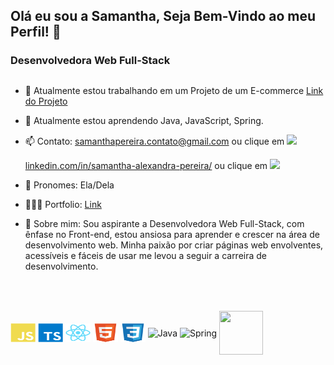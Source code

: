 ## Olá eu sou a Samantha, Seja Bem-Vindo ao meu Perfil! 👋
### Desenvolvedora Web Full-Stack
##

- 🔭 Atualmente estou trabalhando em um Projeto de um E-commerce
<a href="https://github.com/SammyLexa/projetoIntegrador-grafeat" target="_blank">Link do Projeto<a>
- 🌱 Atualmente estou aprendendo Java, JavaScript, Spring.
- 📫 Contato: samanthapereira.contato@gmail.com ou clique em <a href = "mailto:samanthapereira.contato@gmail.com"><img src="https://img.shields.io/badge/-Gmail-%23333?style=for-the-badge&logo=gmail&logoColor=white" target="_blank"></a>
    <br>
    
    <a href="https://www.linkedin.com/in/samantha-alexandra-pereira/" target="_blank">linkedin.com/in/samantha-alexandra-pereira/<a>
   ou clique em <a href="https://www.linkedin.com/in/samantha-alexandra-pereira/" target="_blank"><img src="https://img.shields.io/badge/-LinkedIn-%230077B5?style=for-the-badge&logo=linkedin&logoColor=white" target="_blank"></a>
- 👧 Pronomes: Ela/Dela
- 👩‍💼💼 Portfolio: 
        <a href="https://github.com/SammyLexa/Portfolio" alt="link do meu portfolio">Link</a>
- 💜 Sobre mim: Sou aspirante a Desenvolvedora Web Full-Stack, com ênfase no Front-end, estou ansiosa para aprender e crescer na área de desenvolvimento web. Minha paixão por criar páginas web envolventes, acessíveis e fáceis de usar me levou a seguir a carreira de desenvolvimento.

##
<div style="display: inline_block">
  <img align="center" alt="" height="180em" src="https://github-readme-stats.vercel.app/api?username=SammyLexa&show_icons=true&theme=jolly">
  <img align="center" alt="" height="180em" src="https://github-readme-stats.vercel.app/api/top-langs/?username=SammyLexa&exclude_repo=github-readme-stats,anuraghazra.github.io&theme=jolly&layout=compact">
</div> 

<div style="display: inline_block"><br>
  <img align="center" alt="Js" height="30" width="40" src="https://raw.githubusercontent.com/devicons/devicon/master/icons/javascript/javascript-plain.svg">
  <img align="center" alt="Ts" height="30" width="40" src="https://raw.githubusercontent.com/devicons/devicon/master/icons/typescript/typescript-plain.svg">
  <img align="center" alt="React" height="30" width="40" src="https://raw.githubusercontent.com/devicons/devicon/master/icons/react/react-original.svg">
  <img align="center" alt="HTML" height="30" width="40" src="https://raw.githubusercontent.com/devicons/devicon/master/icons/html5/html5-original.svg">
  <img align="center" alt="CSS" height="30" width="40" src="https://raw.githubusercontent.com/devicons/devicon/master/icons/css3/css3-original.svg">
  <img align="center" alt="Java" height="50" width="60" src="https://cdn.jsdelivr.net/gh/devicons/devicon/icons/java/java-original-wordmark.svg">
  <img align="center" alt="Spring" height="40" width="50" src="https://cdn.jsdelivr.net/gh/devicons/devicon/icons/spring/spring-original.svg">
  <img align="center" height="70" width="70" src="https://cdn.jsdelivr.net/gh/devicons/devicon/icons/mysql/mysql-original-wordmark.svg" />
</div>

##


    

 
  


